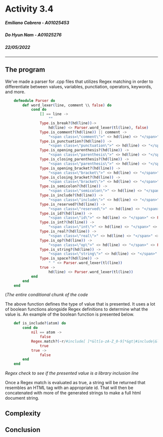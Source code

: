 # Activity 3.4
##### Emiliano Cabrera - A01025453
##### Do Hyun Nam - A01025276
##### 22/05/2022

---

## The program
We've made a parser for .cpp files that utilizes Regex matching in order to differentiate between values, variables, punctiation, operators, keywords, and more.

```elixir
    defmodule Parser do
        def word_lexer(line, comment \\ false) do
            cond do
                [] == line ->
                    ""
                Type.is_break?(hd(line))->
                    hd(line) <> Parser.word_lexer(tl(line), false)
                Type.is_comment?(hd(line)) || comment ->
                    "<span class=\"comment\">" <> hd(line) <> "</span>" <> Parser.word_lexer(tl(line), true)
                Type.is_punctuation?(hd(line)) ->
                    "<span class=\"punctuation\">" <> hd(line) <> "</span>" <> Parser.word_lexer(tl(line))
                Type.is_opening_parenthesis?(hd(line)) ->
                    "<span class=\"parenthesis\">" <> hd(line) <> "</span>" <> Parser.word_lexer(tl(line))
                Type.is_closing_parenthesis?(hd(line)) ->
                    "<span class=\"parenthesis\">" <> hd(line) <> "</span>" <> Parser.word_lexer(tl(line))
                Type.is_opening_bracket?(hd(line)) ->
                    "<span class=\"bracket\">" <> hd(line) <> "</span>" <> Parser.word_lexer(tl(line))
                Type.is_closing_bracket?(hd(line)) ->
                    "<span class=\"bracket\">" <> hd(line) <> "</span>" <> Parser.word_lexer(tl(line))
                Type.is_semicolon?(hd(line)) ->
                    "<span class=\"semicolon\">" <> hd(line) <> "</span>" <> Parser.word_lexer(tl(line))
                Type.is_include?(hd(line)) ->
                    "<span class=\"include\">" <> hd(line) <> "</span>" <> Parser.word_lexer(tl(line))
                Type.is_reserved?(hd(line)) ->
                    "<span class=\"reserved\">" <> hd(line) <> "</span>" <> Parser.word_lexer(tl(line))
                Type.is_id?(hd(line)) ->
                    "<span class=\"id\">" <> hd(line) <> "</span>" <> Parser.word_lexer(tl(line))
                Type.is_int?(hd(line)) ->
                    "<span class=\"int\">" <> hd(line) <> "</span>" <> Parser.word_lexer(tl(line))
                Type.is_real?(hd(line)) ->
                    "<span class=\"real\">" <> hd(line) <> "</span>" <> Parser.word_lexer(tl(line))
                Type.is_op?(hd(line)) ->
                    "<span class=\"op\">" <> hd(line) <> "</span>" <> Parser.word_lexer(tl(line))
                Type.is_string?(hd(line)) ->
                    "<span class=\"string\">" <> hd(line) <> "</span>" <> Parser.word_lexer(tl(line))
                Type.is_space?(hd(line)) ->
                    " " <> Parser.word_lexer(tl(line))
                true ->
                    hd(line) <> Parser.word_lexer(tl(line))
            end
        end
    end
```
(<em>The entire conditional chunk of the code</em>

The above function defines the type of value that is presented. It uses a lot of boolean functions alongside Regex definitions to determine what the value is. An example of the boolean function is presented below.

```elixir
    def is_include?(atom) do
        cond do
            nil == atom ->
                false
            Regex.match?(~r/#include[ ]*&lt[a-zA-Z_0-9]*&gt|#include|&lt[a-zA-Z_0-9]*&gt/,atom) ->
                true
            true ->
                false
        end                
    end
```
<em>Regex check to see if the presented value is a library inclusion line</em>

Once a Regex match is evaluated as true, a string will be returned that resembles an HTML tag with an appropriate id. That will then be concatenated with more of the generated strings to make a full html document string.

## Complexity


<!-- 

Esto es ejemplo de Andrew y Juan, me pasaron el doc para copiar. Borralo when you are done

The program holds a time complexity of O(n) as the execution time depends on the length of the file stream. Our file uses a pipeline which always holds an O(n) time complexity by mapping the file stream and recursively operating it, filtering out nil values, and then generating the html document with the resulting string built with every recursive step.

```elixir
  def get_lines(in_filename, out_filename) do
    expr =
      in_filename
      |> File.stream!()
      |> Enum.map(&token_from_line/1)
      |> Enum.filter(&(&1 != nil))
    tmp = "<!DOCTYPE html>\n<html>\n\t<head>\n\t\t<title>JSON Code</title>\n\t\t<link rel='stylesheet' href='token_colors.css'>\n\t</head>\n\t<body>\n\t\t<h1>Date: #{DateTime.utc_now}</h1>\n\t\t<pre>\n\t\t\t#{expr}\n\t\t\t</pre>\n\t</body>\n</html>"
    expr = tmp
    File.write(out_filename, expr)
  end
```
##### (<em>Don't mind our brute force solution for generating the html page.</em>)

By implementing tail recursion, space complexity is reduced to O(1) complexity as stack frames are disposed of in each step.

```elixir
  def token_from_line(line) do
    token_from_line(line,"",false,true)
  end
```

As for the code itself, as seen in the regex example previously, every regex match/run operation has O(n) time complexity, as the match depends on the length of the line being evaluated. By pattern matching to obtain the regex match tail, time complexity is still O(n), as a simple head | tail pattern match of the regex expression has O(1) compelxity. The same holds for Regex.split operations, as the same pattern match of the regex evaluation of a line occurs. -->

## Conclusion

<!-- 

Esto es ejemplo de Andrew y Juan, me pasaron el doc para copiar. Borralo when you are done

We believe this approach can be very efficient in contrast to using, ie. String.replace method for generating the resulting html file, which would imply an O(n^2) complexity. By implementing tail recursion with purely linear and constant operations, our program execution time soley depends on the length of the file. This in turn let us extract tokens with ease by using pattern matching with the same expression, and execute operations in a sequential manner for every regex match case. -->